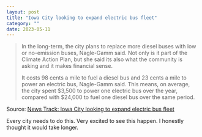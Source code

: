 ```yaml
---
layout: post
title: "Iowa City looking to expand electric bus fleet"
category: ""
date: 2023-05-11
---
```


>In the long-term, the city plans to replace more diesel buses with low or no-emission buses, Nagle-Gamm said. Not only is it part of the Climate Action Plan, but she said its also what the community is asking and it makes financial sense.
>
>It costs 98 cents a mile to fuel a diesel bus and 23 cents a mile to power an electric bus, Nagle-Gamm said. This means, on average, the city spent $3,500 to power one electric bus over the year, compared with $24,000 to fuel one diesel bus over the same period.

Source: [News Track: Iowa City looking to expand electric bus fleet](https://www.thegazette.com/local-government/news-track-iowa-city-looking-to-expand-electric-bus-fleet/)

Every city needs to do this.  Very excited to see this happen.  I honestly thought it would take longer.
